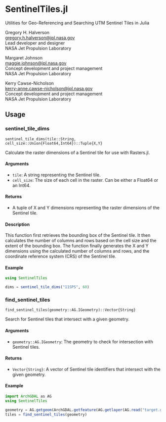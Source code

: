 # SentinelTiles.jl

Utilities for Geo-Referencing and Searching UTM Sentinel Tiles in Julia

Gregory H. Halverson<br>
[gregory.h.halverson@jpl.nasa.gov](mailto:gregory.h.halverson@jpl.nasa.gov)<br>
Lead developer and designer<br>
NASA Jet Propulsion Laboratory

Margaret Johnson<br>
[maggie.johnson@jpl.nasa.gov](mailto:maggie.johnson@jpl.nasa.gov)<br>
Concept development and project management<br>
NASA Jet Propulsion Laboratory

Kerry Cawse-Nicholson<br>
[kerry-anne.cawse-nicholson@jpl.nasa.gov](mailto:kerry-anne.cawse-nicholson@jpl.nasa.gov)<br>
Concept development and project management<br>
NASA Jet Propulsion Laboratory

## Usage

### sentinel_tile_dims

```
sentinel_tile_dims(tile::String, cell_size::Union{Float64,Int64})::Tuple{X,Y}
```

Calculate the raster dimensions of a Sentinel tile for use with Rasters.jl.

#### Arguments
- `tile`: A string representing the Sentinel tile.
- `cell_size`: The size of each cell in the raster. Can be either a Float64 or an Int64.

#### Returns
- A tuple of X and Y dimensions representing the raster dimensions of the Sentinel tile.

#### Description
This function first retrieves the bounding box of the Sentinel tile. It then calculates the number of columns and rows based on the cell size and the extent of the bounding box. The function finally generates the X and Y dimensions using the calculated number of columns and rows, and the coordinate reference system (CRS) of the Sentinel tile.

#### Example
```julia
using SentinelTiles

dims = sentinel_tile_dims("11SPS", 60)
```

### find_sentinel_tiles

```
find_sentinel_tiles(geometry::AG.IGeometry)::Vector{String}
```

Search for Sentinel tiles that intersect with a given geometry.

#### Arguments
- `geometry::AG.IGeometry`: The geometry to check for intersection with Sentinel tiles.

#### Returns
- `Vector{String}`: A vector of Sentinel tile identifiers that intersect with the given geometry.

#### Example
```julia
import ArchGDAL as AG
using SentinelTiles

geometry = AG.getgeom(ArchGDAL.getfeature(AG.getlayer(AG.read("target.geojson"), 0), 0))
tiles = find_sentinel_tiles(geometry)
```